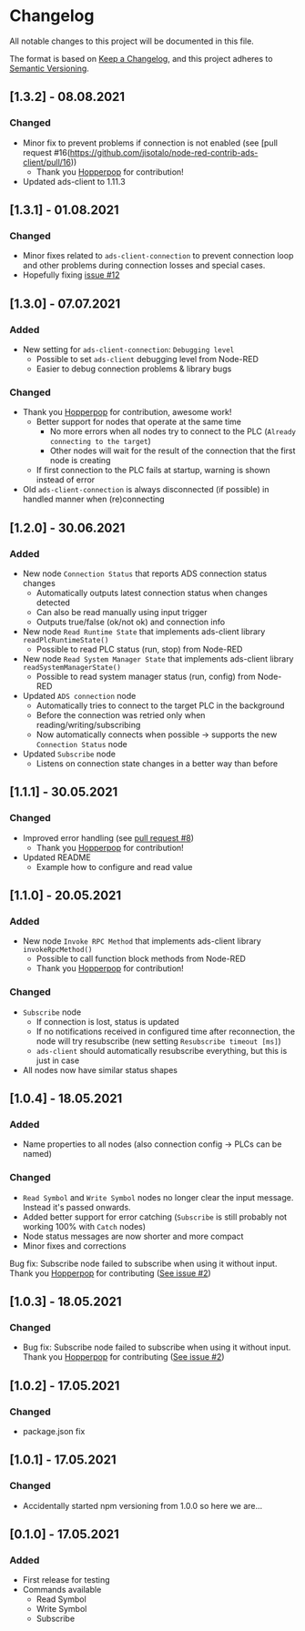 # Changelog
All notable changes to this project will be documented in this file.

The format is based on [Keep a Changelog](https://keepachangelog.com/en/1.0.0/),
and this project adheres to [Semantic Versioning](https://semver.org/spec/v2.0.0.html).

## [1.3.2] - 08.08.2021
### Changed
  - Minor fix to prevent problems if connection is not enabled (see [pull request #16(https://github.com/jisotalo/node-red-contrib-ads-client/pull/16))
    - Thank you [Hopperpop](https://github.com/Hopperpop) for contribution!
  - Updated ads-client to 1.11.3

## [1.3.1] - 01.08.2021
### Changed
  - Minor fixes related to `ads-client-connection` to prevent connection loop and other problems during connection losses and special cases.
  - Hopefully fixing [issue #12](https://github.com/jisotalo/node-red-contrib-ads-client/issues/12)

## [1.3.0] - 07.07.2021
### Added
  - New setting for `ads-client-connection`: `Debugging level`
    - Possible to set `ads-client` debugging level from Node-RED
    - Easier to debug connection problems & library bugs
### Changed
  - Thank you [Hopperpop](https://github.com/Hopperpop) for contribution, awesome work!
    - Better support for nodes that operate at the same time
      - No more errors when all nodes try to connect to the PLC (`Already connecting to the target`)
      - Other nodes will wait for the result of the connection that the first node is creating
    - If first connection to the PLC fails at startup, warning is shown instead of error
  - Old `ads-client-connection` is always disconnected (if possible) in handled manner when (re)connecting

## [1.2.0] - 30.06.2021
### Added
  - New node `Connection Status` that reports ADS connection status changes
    - Automatically outputs latest connection status when changes detected
    - Can also be read manually using input trigger
    - Outputs true/false (ok/not ok) and connection info
  - New node `Read Runtime State` that implements ads-client library `readPlcRuntimeState()`
    - Possible to read PLC status (run, stop) from Node-RED
  - New node `Read System Manager State` that implements ads-client library `readSystemManagerState()`
    - Possible to read system manager status (run, config) from Node-RED
  - Updated `ADS connection` node
    - Automatically tries to connect to the target PLC in the background
    - Before the connection was retried only when reading/writing/subscribing
    - Now automatically connects when possible -> supports the new `Connection Status` node
  - Updated `Subscribe` node
    - Listens on connection state changes in a better way than before
    

## [1.1.1] - 30.05.2021
### Changed
  - Improved error handling (see [pull request #8](https://github.com/jisotalo/node-red-contrib-ads-client/pull/8))
    - Thank you [Hopperpop](https://github.com/Hopperpop) for contribution!
  - Updated README
    - Example how to configure and read value


## [1.1.0] - 20.05.2021
### Added
  - New node `Invoke RPC Method` that implements ads-client library `invokeRpcMethod()`
    - Possible to call function block methods from Node-RED
    - Thank you [Hopperpop](https://github.com/Hopperpop) for contribution!
    
### Changed
- `Subscribe` node
  - If connection is lost, status is updated
  - If no notifications received in configured time after reconnection, the node will try resubscribe (new setting `Resubscribe timeout [ms]`)
  - `ads-client` should automatically resubscribe everything, but this is just in case
- All nodes now have similar status shapes

## [1.0.4] - 18.05.2021
### Added
- Name properties to all nodes (also connection config -> PLCs can be named)

### Changed
- `Read Symbol` and `Write Symbol` nodes no longer clear the input message. Instead it's passed onwards.
- Added better support for error catching (`Subscribe` is still probably not working 100% with `Catch` nodes)
- Node status messages are now shorter and more compact
- Minor fixes and corrections

Bug fix: Subscribe node failed to subscribe when using it without input. Thank you [Hopperpop](https://github.com/Hopperpop) for contributing ([See issue #2](https://github.com/jisotalo/node-red-contrib-ads-client/issues/2))

## [1.0.3] - 18.05.2021
### Changed
- Bug fix: Subscribe node failed to subscribe when using it without input. Thank you [Hopperpop](https://github.com/Hopperpop) for contributing ([See issue #2](https://github.com/jisotalo/node-red-contrib-ads-client/issues/2))

## [1.0.2] - 17.05.2021
### Changed
- package.json fix

## [1.0.1] - 17.05.2021
### Changed
- Accidentally started npm versioning from 1.0.0 so here we are...

## [0.1.0] - 17.05.2021
### Added
- First release for testing
- Commands available
  - Read Symbol
  - Write Symbol
  - Subscribe